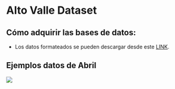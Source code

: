 # Alto Valle Dataset
## Cómo adquirir las bases de datos:
 - Los datos formateados se pueden descargar desde este [LINK](http://190.124.230.117/AVD/).

## Ejemplos datos de Abril

![](https://github.com/Seba-san/AltoValleDataset/blob/main/abril.gif)

